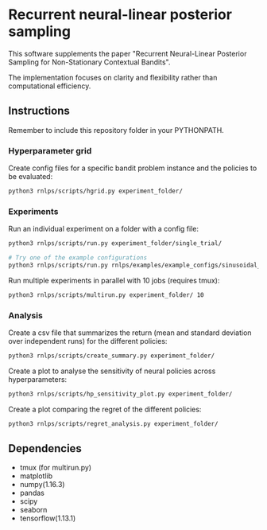 # Recurrent neural-linear posterior sampling

This software supplements the paper "Recurrent Neural-Linear Posterior Sampling for Non-Stationary Contextual Bandits".

The implementation focuses on clarity and flexibility rather than computational efficiency.

## Instructions

Remember to include this repository folder in your PYTHONPATH.

### Hyperparameter grid

Create config files for a specific bandit problem instance and the policies to be evaluated:

```bash
python3 rnlps/scripts/hgrid.py experiment_folder/
```

### Experiments

Run an individual experiment on a folder with a config file:
```bash
python3 rnlps/scripts/run.py experiment_folder/single_trial/

# Try one of the example configurations
python3 rnlps/scripts/run.py rnlps/examples/example_configs/sinusoidal_bernoulli/2/
```

Run multiple experiments in parallel with 10 jobs (requires tmux):

```bash
python3 rnlps/scripts/multirun.py experiment_folder/ 10
```

### Analysis

Create a csv file that summarizes the return (mean and standard deviation over independent runs) for the different policies:

```bash
python3 rnlps/scripts/create_summary.py experiment_folder/
```

Create a plot to analyse the sensitivity of neural policies across hyperparameters:

```bash
python3 rnlps/scripts/hp_sensitivity_plot.py experiment_folder/
```


Create a plot comparing the regret of the different policies:

```bash
python3 rnlps/scripts/regret_analysis.py experiment_folder/
```

## Dependencies

- tmux (for multirun.py)
- matplotlib
- numpy(1.16.3)
- pandas
- scipy
- seaborn
- tensorflow(1.13.1)
